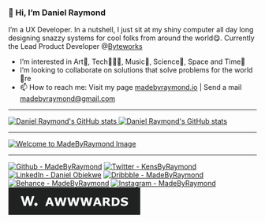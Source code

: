 ### 👋 Hi, I’m Daniel Raymond
I’m a UX Developer. In a nutshell, I just sit at my shiny computer all day long designing snazzy systems for cool folks from around the world😋. Currently the Lead Product Developer @[Byteworks](https://byteworks.com.ng)
- I’m interested in Art🎨, Tech👨🏼‍💻, Music🎷, Science🧪, Space and Time🌌
- I’m looking to collaborate on solutions that solve problems for the world 💞️re
- 📫 How to reach me: Visit my page <a href="https://madebyraymond.io">madebyraymond.io</a>  |  Send a mail madebyraymond@gmail.com

---

<p align="left">
  <a href="http://www.github.com/madebyraymond"><img src="https://github-readme-stats.vercel.app/api?username=madebyraymond&show_icons=true&hide=&count_private=true&title_color=000&text_color=000&icon_color=000&bg_color=fff&hide_border=true&show_icons=true" alt="Daniel Raymond's GitHub stats" width="420px">
  <a href="http://www.github.com/madebyraymond"><img src="https://github-readme-streak-stats.herokuapp.com/?user=madebyraymond&stroke=000&background=white&ring=000&fire=000&currStreakNum=000&currStreakLabel=000&sideNums=000&sideLabels=000&dates=000&hide_border=true" alt="Daniel Raymond's GitHub stats" width="420px">
  </a>
</p>

---

[![Welcome to MadeByRaymond Image](madebyraymond-intro.gif)](https://madebyraymond.io)

---

<p>
  
  [![Github - MadeByRaymond](https://img.shields.io/badge/Github-12100E.svg?style=for-the-badge&logo=github&logoColor=FFFFFF)](https://github.com/madebyraymond)
  [![Twitter - KensByRaymond](https://img.shields.io/badge/Twitter-1DA1F2.svg?style=for-the-badge&logo=twitter&logoColor=FFFFFF)](https://twitter.com/KensByRaymond)
  [![LinkedIn - Daniel Obiekwe](https://img.shields.io/badge/LinkedIn-0077B5.svg?style=for-the-badge&logo=linkedin&logoColor=FFFFFF)](https://www.linkedin.com/in/daniel-obiekwe/)
  [![Dribbble - MadeByRaymond](https://img.shields.io/badge/Dribbble-EA4C89.svg?style=for-the-badge&logo=dribbble&logoColor=FFFFFF)](https://www.dribbble.com/MadeByRaymond)
  [![Behance - MadeByRaymond](https://img.shields.io/badge/Behance-0057FF.svg?style=for-the-badge&logo=behance&logoColor=FFFFFF)](https://behance.com/MadeByRaymond)
  [![Instagram - MadeByRaymond](https://img.shields.io/badge/Instagram-405DE6.svg?style=for-the-badge&logo=instagram&logoColor=FFFFFF)](https://instagram.com/MadeByRaymond)
  [![Awwwards - MadeByRaymond](social_buttons/AWWWARDS.svg)](https://www.awwwards.com/jury-member/MadeByRaymond)
<!--   [![Personal Website - MadeByRaymond](social_buttons/WEBSITE.svg)](https://madebyraymond.io) -->
</p>

<!-- - 🌱 I’m currently learning Blockchain -->

<!---
MadeByRaymond/MadeByRaymond is a ✨ special ✨ repository because its `README.md` (this file) appears on your GitHub profile.
You can click the Preview link to take a look at your changes.
--->
